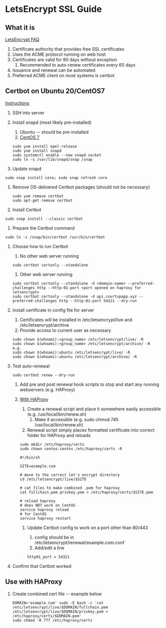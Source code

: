# LetsEncrypt SSL Guide

## What it is

[LetsEncrypt FAQ](https://letsencrypt.org/docs/faq/)

1. Certificate authority that provides free SSL certificates
1. Uses the ACME protocol running on web host
1. Certificates are valid for 90 days without exception
   1. Recommended to auto-renew certificates every 60 days
1. Issuance and renewal can be automated
1. Preferred ACME client on most systems is certbot

## Certbot on Ubuntu 20/CentOS7

[Instructions](https://certbot.eff.org/lets-encrypt/ubuntufocal-other)

1. SSH into server
1. Install snapd (most likely pre-installed)

   1. Ubuntu -- should be pre-installed
   1. [CentOS 7](https://snapcraft.io/docs/installing-snap-on-centos)

   ```shell
   sudo yum install epel-release
   sudo yum install snapd
   sudo systemctl enable --now snapd.socket
   sudo ln -s /var/lib/snapd/snap /snap
   ```

1. Update snapd

```shell
sudo snap install core; sudo snap refresh core
```

1. Remove OS-delivered Certbot packages (should not be necessary)

   ```shell
   sudo yum remove certbot
   sudo apt-get remove certbot
   ```

1. Install Certbot

```shell
sudo snap install --classic certbot
```

1. Prepare the Certbot command

```shell
sudo ln -s /snap/bin/certbot /usr/bin/certbot
```

1. Choose how to run Certbot

   1. No other web server running

   ```shell
   sudo certbot certonly --standalone
   ```

   1. Other web server running

   ```shell
   sudo certbot certonly --standalone -d <domain-name> --preferred-challenges http --http-01-port <port opened on haproxy for letsencrypt>
   sudo certbot certonly --standalone -d api.courtupapp.xyz --preferred-challenges http --http-01-port 54321 --dry-run
   ```

1. Install certificate in config file for server

   1. Certificates will be installed in /etc/letsencrypt/live and /etc/letsencrypt/archive
   1. Provide access to current user as necessary

   ```shell
   sudo chown $(whoami):<group_name> /etc/letsencrypt/live/ -R
   sudo chown $(whoami):<group_name> /etc/letsencrypt/archive/ -R
   e.g.
   sudo chown $(whoami):ubuntu /etc/letsencrypt/live/ -R
   sudo chown $(whoami):ubuntu /etc/letsencrypt/archive/ -R
   ```

1. Test auto-renewal

   ```shell
   sudo certbot renew --dry-run
   ```

   1. Add pre and post renewal hook scripts to stop and start any running webservers (e.g. HAProxy)
   1. [With HAProxy](https://www.digitalocean.com/community/tutorials/how-to-secure-haproxy-with-let-s-encrypt-on-ubuntu-14-04)

      1. Create a renewal script and place it somewhere easily accessible (e.g. /usr/local/bin/renew.sh)
         1. Make it accessible (e.g. sudo chmod 745 /usr/local/bin/renew.sh)
      1. Renewal script simply places formatted certificate into correct folder for HAProxy and reloads

      ```shell
      sudo mkdir /etc/haproxy/certs
      sudo chown centos:centos /etc/haproxy/certs -R
      ```

      ```shell
      #!/bin/sh

      SITE=example.com

      # move to the correct let's encrypt directory
      cd /etc/letsencrypt/live/$SITE

      # cat files to make combined .pem for haproxy
      cat fullchain.pem privkey.pem > /etc/haproxy/certs/$SITE.pem

      # reload haproxy
      # does NOT work on CentOS
      service haproxy reload
      # for CentOS
      service haproxy restart
      ```

      1. Update Certbot config to work on a port other than 80/443

         1. config should be in /etc/letsencrypt/renewal/example.com.conf
         1. Add/edit a line

         ```
         http01_port = 54321
         ```

1. Confirm that Certbot worked

## Use with HAProxy

1. Create combined cert file -- example below

   ```shell
   DOMAIN='example.com' sudo -E bash -c 'cat /etc/letsencrypt/live/$DOMAIN/fullchain.pem /etc/letsencrypt/live/$DOMAIN/privkey.pem > /etc/haproxy/certs/$DOMAIN.pem'
   sudo chmod -R 777 /etc/haproxy/certs
   ```
